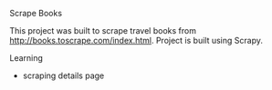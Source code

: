 Scrape Books

This project was built to scrape travel books from http://books.toscrape.com/index.html.
Project is built using Scrapy.

Learning
- scraping details page
